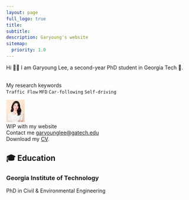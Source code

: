 ```yaml
---
layout: page
full_logo: true
title: 
subtitle:
description: Garyoung's website
sitemap:
  priority: 1.0
---
```

<p class="describe-text">Hi 👋🏻 I am Garyoung Lee, a second-year PhD student in Georgia Tech 🐝. </p>

<br> My research keywords <br>
`Traffic Flow` `MFD` `Car-following` `Self-driving` 

<img src="assets/img/headshot.jpeg" alt="headshot" width="50"/> <br>
WIP with my website
<br>
Contact me [garyounglee@gatech.edu](#) <br>
Download my [CV](#). <br>

## 🎓 Education
### Georgia Institute of Technology 
PhD in Civil & Environmental Engineering 

<br>
<br>
<br>
<br>
<br>
<br>
<br>
